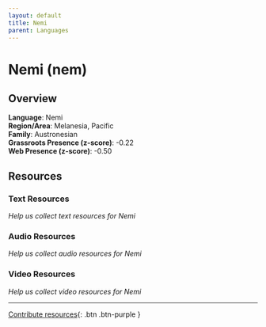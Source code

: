 ```yaml
---
layout: default
title: Nemi
parent: Languages
---
```


# Nemi (nem)

## Overview

**Language**: Nemi  
**Region/Area**: Melanesia, Pacific  
**Family**: Austronesian  
**Grassroots Presence (z-score)**: -0.22  
**Web Presence (z-score)**: -0.50  

## Resources

### Text Resources
*Help us collect text resources for Nemi*

### Audio Resources
*Help us collect audio resources for Nemi*

### Video Resources
*Help us collect video resources for Nemi*

---

[Contribute resources](https://forms.office.com/e/1SfLJx3u1r){: .btn .btn-purple }
